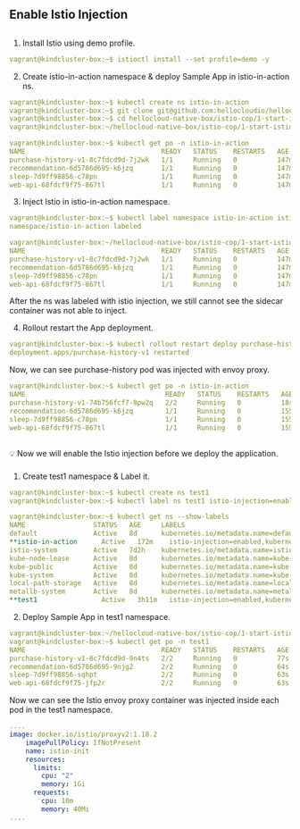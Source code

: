 ## Enable Istio Injection 
## 
1) Install Istio using demo profile.

```yaml
vagrant@kindcluster-box:~$ istioctl install --set profile=demo -y
```

2) Create istio-in-action namespace & deploy Sample App in istio-in-action ns.

```yaml
vagrant@kindcluster-box:~$ kubectl create ns istio-in-action
vagrant@kindcluster-box:~$ git clone git@github.com:hellocloudio/hellocloud-native-box.git
vagrant@kindcluster-box:~$ cd hellocloud-native-box/istio-cop/1-start-istio/sample-apps
vagrant@kindcluster-box:~/hellocloud-native-box/istio-cop/1-start-istio/sample-apps$ kubectl apply -f . -n istio-in-action
```

```yaml
vagrant@kindcluster-box:~$ kubectl get po -n istio-in-action
NAME                                  READY   STATUS    RESTARTS   AGE
purchase-history-v1-8c7fdcd9d-7j2wk   1/1     Running   0          147m
recommendation-6d5786d695-k6jzq       1/1     Running   0          147m
sleep-7d9ff98856-c78pn                1/1     Running   0          147m
web-api-68fdcf9f75-867tl              1/1     Running   0          147m
```

3) Inject Istio in istio-in-action namespace. 

```yaml
vagrant@kindcluster-box:~$ kubectl label namespace istio-in-action istio-injection=enabled
namespace/istio-in-action labeled

vagrant@kindcluster-box:~/hellocloud-native-box/istio-cop/1-start-istio/sample-apps$ kubectl get po -n istio-in-action
NAME                                  READY   STATUS    RESTARTS   AGE
purchase-history-v1-8c7fdcd9d-7j2wk   1/1     Running   0          147m
recommendation-6d5786d695-k6jzq       1/1     Running   0          147m
sleep-7d9ff98856-c78pn                1/1     Running   0          147m
web-api-68fdcf9f75-867tl              1/1     Running   0          147m
```

After the ns was labeled with istio injection, we still cannot see the sidecar container was not able to inject.

4) Rollout restart the App deployment.

```yaml
vagrant@kindcluster-box:~$ kubectl rollout restart deploy purchase-history-v1 -n istio-in-action
deployment.apps/purchase-history-v1 restarted
```

Now, we can see purchase-history pod was injected with envoy proxy. 

```yaml
vagrant@kindcluster-box:~$ kubectl get po -n istio-in-action
NAME                                   READY   STATUS    RESTARTS   AGE
purchase-history-v1-74b756fcf7-8pw2q   2/2     Running   0          18s
recommendation-6d5786d695-k6jzq        1/1     Running   0          155m
sleep-7d9ff98856-c78pn                 1/1     Running   0          155m
web-api-68fdcf9f75-867tl               1/1     Running   0          155m
```
## 

<aside>
💡 Now we will enable the Istio injection before we deploy the application.

</aside>

###
1) Create test1 namespace & Label it. 

```yaml
vagrant@kindcluster-box:~$ kubectl create ns test1
vagrant@kindcluster-box:~$ kubectl label ns test1 istio-injection=enabled

vagrant@kindcluster-box:~$ kubectl get ns --show-labels
NAME                 STATUS   AGE     LABELS
default              Active   8d      kubernetes.io/metadata.name=default
**istio-in-action      Active   172m    istio-injection=enabled,kubernetes.io/metadata.name=istio-in-action**
istio-system         Active   7d2h    kubernetes.io/metadata.name=istio-system
kube-node-lease      Active   8d      kubernetes.io/metadata.name=kube-node-lease
kube-public          Active   8d      kubernetes.io/metadata.name=kube-public
kube-system          Active   8d      kubernetes.io/metadata.name=kube-system
local-path-storage   Active   8d      kubernetes.io/metadata.name=local-path-storage
metallb-system       Active   8d      kubernetes.io/metadata.name=metallb-system,pod-security.kubernetes.io/audit=privileged,pod-security.kubernetes.io/enforce=privileged,pod-security.kubernetes.io/warn=privileged
**test1                Active   3h11m   istio-injection=enabled,kubernetes.io/metadata.name=test1**
```

2) Deploy Sample App in test1 namespace.

```yaml
vagrant@kindcluster-box:~/hellocloud-native-box/istio-cop/1-start-istio/sample-apps$ kubectl apply -f . -n test1
vagrant@kindcluster-box:~$ kubectl get po -n test1
NAME                                  READY   STATUS    RESTARTS   AGE
purchase-history-v1-8c7fdcd9d-9n4ts   2/2     Running   0          77s
recommendation-6d5786d695-9njg2       2/2     Running   0          64s
sleep-7d9ff98856-sqhpt                2/2     Running   0          63s
web-api-68fdcf9f75-jfp2r              2/2     Running   0          63s
```

Now we can see the Istio envoy proxy container was injected inside each pod in the test1 namespace.
```yaml
....
image: docker.io/istio/proxyv2:1.18.2
    imagePullPolicy: IfNotPresent
    name: istio-init
    resources:
      limits:
        cpu: "2"
        memory: 1Gi
      requests:
        cpu: 10m
        memory: 40Mi
....
```
